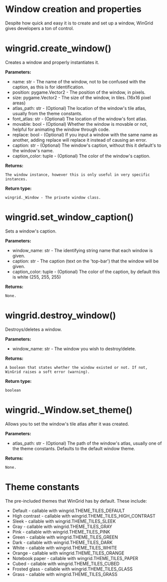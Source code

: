 # Window creation and properties

Despite how quick and easy it is to create and set up a window, WinGrid gives developers a ton of control.

# wingrid.create_window()

Creates a window and properly instantiates it.

**Parameters:**

- name: str - The name of the window, not to be confused with the caption, as this is for identification.
- position: pygame.Vector2 - The position of the window, in pixels.
- size: pygame.Vector2 - The size of the window, in tiles. (16x16 pixel areas)
- atlas_path: str - (Optional) The location of the window's tile atlas, usually from the theme constants.
- font_atlas: str - (Optional) The location of the window's font atlas.
- movable: bool - (Optional) Whether the window is movable or not, helpful for animating the window through code.
- replace: bool - (Optional) If you input a window with the same name as another, adding replace will replace it instead of causing an error.
- caption: str - (Optional) The window's caption, without this it default's to the window's name.
- caption_color: tuple - (Optional) The color of the window's caption.

**Returns:**

	The window instance, however this is only useful in very specific instances.
	
**Return type:**

	wingrid._Window - The private window class.

# wingrid.set_window_caption()

Sets a window's caption.

**Parameters:**

- window_name: str - The identifying string name that each window is given.
- caption: str - The caption (text on the 'top-bar') that the window will be given.
- caption_color: tuple - (Optional) The color of the caption, by default this is white (255, 255, 255)

**Returns:**

	None.

# wingrid.destroy_window()

Destroys/deletes a window.

**Parameters:**

- window_name: str - The window you wish to destroy/delete.

**Returns:**

	A boolean that states whether the window existed or not. If not, WinGrid raises a soft error (warning).
	
**Return type:**

	boolean

# wingrid._Window.set_theme()

Allows you to set the window's tile atlas after it was created.

**Parameters:**

- atlas_path: str - (Optional) The path of the window's atlas, usually one of the theme constants. Defaults to the default window theme.

**Returns:**

	None.
	
# Theme constants
The pre-included themes that WinGrid has by default. These include:
- Default - callable with wingrid.THEME_TILES_DEFAULT
- High contrast - callable with wingrid.THEME_TILES_HIGH_CONTRAST
- Sleek - callable with wingrid.THEME_TILES_SLEEK
- Gray - callable with wingrid.THEME_TILES_GRAY
- Pink - callable with wingrid.THEME_TILES_PINK
- Green - callable with wingrid.THEME_TILES_GREEN
- Dark - callable with wingrid.THEME_TILES_DARK
- White - callable with wingrid.THEME_TILES_WHITE
- Orange - callable with wingrid.THEME_TILES_ORANGE
- Notebook paper - callable with wingrid.THEME_TILES_PAPER
- Cubed - callable with wingrid.THEME_TILES_CUBED
- Frosted glass - callable with wingrid.THEME_TILES_GLASS
- Grass - callable with wingrid.THEME_TILES_GRASS